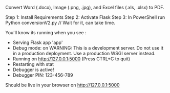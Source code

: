 Convert Word (.docx), Image (.png, .jpg), and Excel files (.xls, .xlsx) to PDF.

Step 1: Install Requirements
Step 2: Activate Flask
Step 3: In PowerShell run Python conversionV2.py // Wait for it, can take time.

You'll know its running when you see : 
* Serving Flask app 'app'
 * Debug mode: on
WARNING: This is a development server. Do not use it in a production deployment.
Use a production WSGI server instead.
 * Running on http://127.0.0.1:5000 (Press CTRL+C to quit)
 * Restarting with stat
 * Debugger is active!
 * Debugger PIN: 123-456-789

Should be live in your browser on http://127.0.0.1:5000


